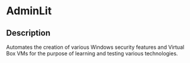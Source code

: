 # AdminLit

## Description

Automates the creation of various Windows security features and Virtual Box VMs for the purpose of learning and testing various technologies.